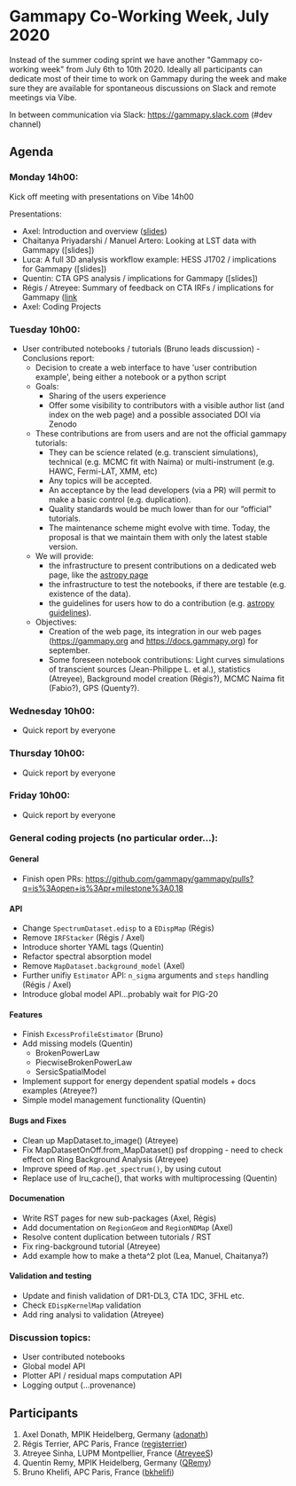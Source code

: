 # Gammapy Co-Working Week, July 2020

Instead of the summer coding sprint we have another "Gammapy co-working week" from July 6th to 10th 2020.
Ideally all participants can dedicate most of their time to work on Gammapy during the week and make sure
they are available for spontaneous discussions on Slack and remote meetings via Vibe. 

In between communication via Slack: https://gammapy.slack.com (#dev channel)

## Agenda

### Monday 14h00:
Kick off meeting with presentations on Vibe 14h00

Presentations:
- Axel: Introduction and overview ([slides](slides/co-working-week-intro.pdf))
- Chaitanya Priyadarshi / Manuel Artero: Looking at LST data with Gammapy ([slides])
- Luca: A full 3D analysis workflow example: HESS J1702 / implications for Gammapy ([slides])
- Quentin: CTA GPS analysis / implications for Gammapy ([slides])
- Régis / Atreyee: Summary of feedback on CTA IRFs / implications for Gammapy ([link](slides/cta-irf.md)
- Axel: Coding Projects

### Tuesday 10h00:
- User contributed notebooks / tutorials (Bruno leads discussion) - Conclusions report:
    - Decision to create a web interface to have 'user contribution example', being either a notebook or a python script
    - Goals:
        - Sharing of the users experience
        - Offer some visibility to contributors with a visible author list (and index on the web page) and a possible associated DOI via Zenodo
    - These contributions are from users and are not the official gammapy tutorials:
        - They can be science related (e.g. transcient simulations), technical (e.g. MCMC fit with Naima) or multi-instrument (e.g. HAWC, Fermi-LAT, XMM, etc)
        - Any topics will be accepted.
        - An acceptance by the lead developers (via a PR) will permit to make a basic control (e.g. duplication).
        - Quality standards would be much lower than for our “official” tutorials.
        - The maintenance scheme might evolve with time. Today, the proposal is that we maintain them with only the latest stable version.
    - We will provide:
        - the infrastructure to present contributions on a dedicated web page, like the [astropy page](http://learn.astropy.org/tutorials.html)
        - the infrastructure to test the notebooks, if there are testable (e.g. existence of the data).
        - the guidelines for users how to do a contribution (e.g. [astropy guidelines](http://learn.astropy.org/contributing.html)).
    - Objectives:
        - Creation of the web page, its integration in our web pages (https://gammapy.org and https://docs.gammapy.org) for september.
        - Some foreseen notebook contributions: Light curves simulations of transcient sources (Jean-Philippe L. et al.), statistics (Atreyee), Background model creation (Régis?), MCMC Naima fit (Fabio?), GPS (Quenty?).
         
### Wednesday 10h00:
- Quick report by everyone

### Thursday 10h00:
- Quick report by everyone
 
### Friday 10h00:
- Quick report by everyone

### General coding projects (no particular order...):
#### General
- Finish open PRs: https://github.com/gammapy/gammapy/pulls?q=is%3Aopen+is%3Apr+milestone%3A0.18

#### API
- Change `SpectrumDataset.edisp` to a `EDispMap` (Régis)
- Remove `IRFStacker` (Régis / Axel)
- Introduce shorter YAML tags (Quentin)
- Refactor spectral absorption model
- Remove `MapDataset.background_model` (Axel)
- Further unifiy `Estimator` API: `n_sigma` arguments and `steps` handling (Régis / Axel)
- Introduce global model API...probably wait for PIG-20

#### Features
- Finish  `ExcessProfileEstimator` (Bruno)
- Add missing models (Quentin)
  - BrokenPowerLaw
  - PiecwiseBrokenPowerLaw
  - SersicSpatialModel
- Implement support for energy dependent spatial models + docs examples (Atreyee?)
- Simple model management functionality (Quentin) 


#### Bugs and Fixes
- Clean up MapDataset.to_image() (Atreyee)
- Fix MapDatasetOnOff.from_MapDataset() psf dropping - need to check effect on Ring Background Analysis (Atreyee)
- Improve speed of `Map.get_spectrum()`, by using cutout
- Replace use of lru_cache(), that works with multiprocessing (Quentin)


#### Documenation
- Write RST pages for new sub-packages (Axel, Régis)
- Add documentation on `RegionGeom` and `RegionNDMap` (Axel)
- Resolve content duplication between tutorials / RST 
- Fix ring-background tutorial (Atreyee)
- Add example how to make a theta^2 plot (Lea, Manuel, Chaitanya?)

#### Validation and testing
- Update and finish validation of DR1-DL3, CTA 1DC, 3FHL etc.
- Check `EDispKernelMap` validation
- Add ring analysi to validation (Atreyee)

### Discussion topics:
- User contributed notebooks
- Global model API
- Plotter API / residual maps computation API
- Logging output (...provenance)

## Participants

1. Axel Donath, MPIK Heidelberg, Germany ([adonath](https://github.com/adonath))
2. Régis Terrier, APC Paris, France ([registerrier](https://github.com/registerrier))
3. Atreyee Sinha, LUPM Montpellier, France ([AtreyeeS](https://github.com/AtreyeeS)) 
4. Quentin Remy, MPIK Heidelberg, Germany ([QRemy](https://github.com/QRemy)) 
5. Bruno Khelifi, APC Paris, France ([bkhelifi](https://github.com/bkhelifi)) 
